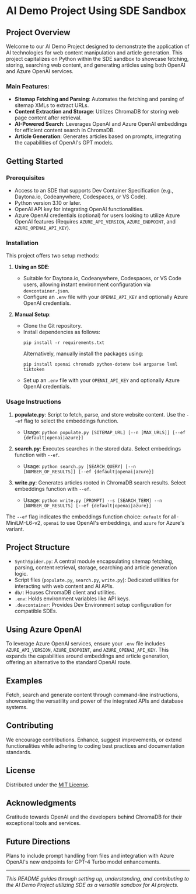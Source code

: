 # AI Demo Project Using SDE Sandbox

## Project Overview

Welcome to our AI Demo Project designed to demonstrate the application of AI technologies for web content manipulation and article generation. This project capitalizes on Python within the SDE sandbox to showcase fetching, storing, searching web content, and generating articles using both OpenAI and Azure OpenAI services.

### Main Features:
- **Sitemap Fetching and Parsing**: Automates the fetching and parsing of sitemap XMLs to extract URLs.
- **Content Extraction and Storage**: Utilizes ChromaDB for storing web page content after retrieval.
- **AI-Powered Search**: Leverages OpenAI and Azure OpenAI embeddings for efficient content search in ChromaDB.
- **Article Generation**: Generates articles based on prompts, integrating the capabilities of OpenAI's GPT models.

## Getting Started

### Prerequisites
- Access to an SDE that supports Dev Container Specification (e.g., Daytona.io, Codeanywhere, Codespaces, or VS Code).
- Python version 3.10 or later.
- OpenAI API key for integrating OpenAI functionalities.
- Azure OpenAI credentials (optional) for users looking to utilize Azure OpenAI features (Requires `AZURE_API_VERSION`, `AZURE_ENDPOINT`, and `AZURE_OPENAI_API_KEY`).

### Installation
This project offers two setup methods:

1. **Using an SDE**:
   - Suitable for Daytona.io, Codeanywhere, Codespaces, or VS Code users, allowing instant environment configuration via `devcontainer.json`.
   - Configure an `.env` file with your `OPENAI_API_KEY` and optionally Azure OpenAI credentials.

2. **Manual Setup**:
    - Clone the Git repository.
    - Install dependencies as follows:
      ```
      pip install -r requirements.txt
      ```
      Alternatively, manually install the packages using:
      ```
      pip install openai chromadb python-dotenv bs4 argparse lxml tiktoken
      ```
    - Set up an `.env` file with your `OPENAI_API_KEY` and optionally Azure OpenAI credentials.

### Usage Instructions

1. **populate.py**: Script to fetch, parse, and store website content. Use the `--ef` flag to select the embeddings function.
   - Usage: `python populate.py [SITEMAP_URL] [--n [MAX_URLS]] [--ef {default|openai|azure}]`

2. **search.py**: Executes searches in the stored data. Select embeddings function with `--ef`.
   - Usage: `python search.py [SEARCH_QUERY] [--n [NUMBER_OF_RESULTS]] [--ef {default|openai|azure}]`

3. **write.py**: Generates articles rooted in ChromaDB search results. Select embeddings function with `--ef`.
   - Usage: `python write.py [PROMPT] --s [SEARCH_TERM] --n [NUMBER_OF_RESULTS] [--ef {default|openai|azure}]`

The `--ef` flag indicates the embeddings function choice: `default` for all-MiniLM-L6-v2, `openai` to use OpenAI's embeddings, and `azure` for Azure's variant.

## Project Structure

- `SynthSpider.py`: A central module encapsulating sitemap fetching, parsing, content retrieval, storage, searching and article generation logic.
- Script files (`populate.py`, `search.py`, `write.py`): Dedicated utilities for interacting with web content and AI APIs.
- `db/`: Houses ChromaDB client and utilities.
- `.env`: Holds environment variables like API keys.
- `.devcontainer`: Provides Dev Environment setup configuration for compatible SDEs.

## Using Azure OpenAI

To leverage Azure OpenAI services, ensure your `.env` file includes `AZURE_API_VERSION`, `AZURE_ENDPOINT`, and `AZURE_OPENAI_API_KEY`. This expands the capabilities around embeddings and article generation, offering an alternative to the standard OpenAI route.

## Examples

Fetch, search and generate content through command-line instructions, showcasing the versatility and power of the integrated APIs and database systems.

## Contributing

We encourage contributions. Enhance, suggest improvements, or extend functionalities while adhering to coding best practices and documentation standards.

## License

Distributed under the [MIT License](LICENSE.md).

## Acknowledgments

Gratitude towards OpenAI and the developers behind ChromaDB for their exceptional tools and services.

## Future Directions

Plans to include prompt handling from files and integration with Azure OpenAI's new endpoints for GPT-4 Turbo model enhancements.

---

*This README guides through setting up, understanding, and contributing to the AI Demo Project utilizing SDE as a versatile sandbox for AI projects.*